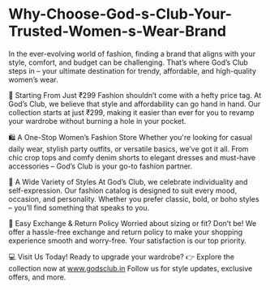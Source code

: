 # Why-Choose-God-s-Club-Your-Trusted-Women-s-Wear-Brand

In the ever-evolving world of fashion, finding a brand that aligns with your style, comfort, and budget can be challenging. That’s where God’s Club steps in – your ultimate destination for trendy, affordable, and high-quality women’s wear.

🌟 Starting From Just ₹299
Fashion shouldn’t come with a hefty price tag. At God’s Club, we believe that style and affordability can go hand in hand. Our collection starts at just ₹299, making it easier than ever for you to revamp your wardrobe without burning a hole in your pocket.

🛍️ A One-Stop Women’s Fashion Store
Whether you're looking for casual daily wear, stylish party outfits, or versatile basics, we’ve got it all. From chic crop tops and comfy denim shorts to elegant dresses and must-have accessories – God’s Club is your go-to fashion partner.

👗 A Wide Variety of Styles
At God’s Club, we celebrate individuality and self-expression. Our fashion catalog is designed to suit every mood, occasion, and personality. Whether you prefer classic, bold, or boho styles – you’ll find something that speaks to you.

🔁 Easy Exchange & Return Policy
Worried about sizing or fit? Don’t be! We offer a hassle-free exchange and return policy to make your shopping experience smooth and worry-free. Your satisfaction is our top priority.

💻 Visit Us Today!
Ready to upgrade your wardrobe?
👉 Explore the collection now at www.godsclub.in
Follow us for style updates, exclusive offers, and more.
